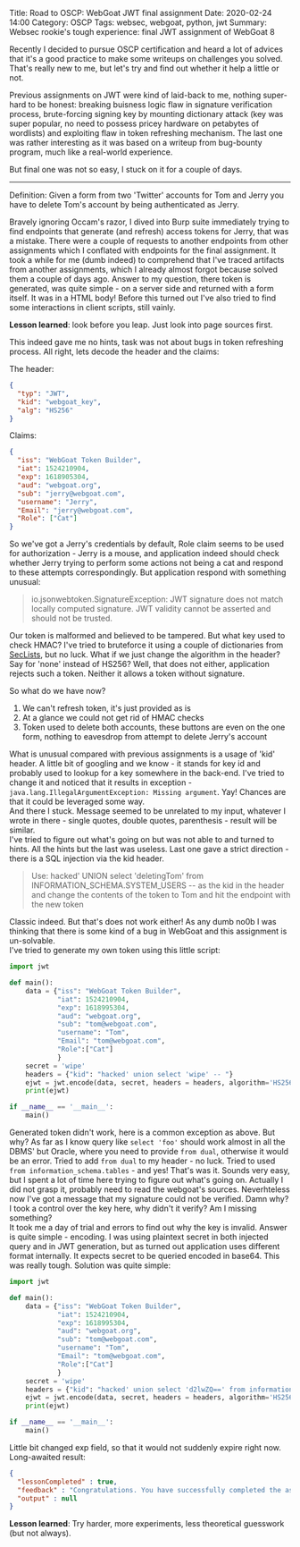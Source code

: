 Title: Road to OSCP: WebGoat JWT final assignment
Date: 2020-02-24 14:00
Category: OSCP
Tags: websec, webgoat, python, jwt
Summary: Websec rookie's tough experience: final JWT assignment of WebGoat 8

Recently I decided to pursue OSCP certification and heard a lot of advices that it's a good practice to make some writeups on challenges you solved.
That's really new to me, but let's try and find out whether it help a little or not.


Previous assignments on JWT were kind of laid-back to me, nothing super-hard to be honest: breaking buisness logic flaw in signature verification process,
brute-forcing signing key by mounting dictionary attack (key was super popular, no need to possess pricey hardware on petabytes of wordlists) and exploiting
flaw in token refreshing mechanism. The last one was rather interesting as it was based on a writeup from bug-bounty program, much like a real-world experience.

But final one was not so easy, I stuck on it for a couple of days.

-----------------------------------------------------------------

Definition:
Given a form from two 'Twitter' accounts for Tom and Jerry you have to delete Tom's account by being authenticated as Jerry.


Bravely ignoring Occam's razor, I dived into Burp suite immediately trying to find endpoints that generate (and refresh) access tokens for Jerry, that was a mistake.
There were a couple of requests to another endpoints from other assignments which I conflated with endpoints for the final assignment. It took a while for me (dumb indeed) to
comprehend that I've traced artifacts from another assignments, which I already almost forgot because solved them a couple of days ago.
Answer to my question, there token is generated, was quite simple - on a server side and returned with a form itself. It was in a HTML body!
Before this turned out I've also tried to find some interactions in client scripts, still vainly.


**Lesson learned**: look before you leap. Just look into page sources first.


This indeed gave me no hints, task was not about bugs in token refreshing process. All right, lets decode the header and the claims:


The header:
```json
{
  "typ": "JWT",
  "kid": "webgoat_key",
  "alg": "HS256"
}
```

Claims:
```json
{
  "iss": "WebGoat Token Builder",
  "iat": 1524210904,
  "exp": 1618905304,
  "aud": "webgoat.org",
  "sub": "jerry@webgoat.com",
  "username": "Jerry", 
  "Email": "jerry@webgoat.com",
  "Role": ["Cat"]
}
```


So we've got a Jerry's credentials by default, Role claim seems to be used for authorization - Jerry is a mouse, and application indeed should check whether Jerry trying to
perform some actions not being a cat and respond to these attempts correspondingly. But application respond with something unusual: 

> io.jsonwebtoken.SignatureException: JWT signature does not match locally computed signature. JWT validity cannot be asserted and should not be trusted.


Our token is malformed and believed to be tampered. But what key used to check HMAC? I've tried to bruteforce it using a couple of dictionaries from [SecLists](https://github.com/danielmiessler/SecLists), but no luck.
What if we just change the algorithm in the header? Say for 'none' instead of HS256? Well, that does not either, application rejects such a token. Neither it allows a token without signature. 


So what do we have now?

1. We can't refresh token, it's just provided as is
2. At a glance we could not get rid of HMAC checks
3. Token used to delete both accounts, these buttons are even on the one form, nothing to eavesdrop from attempt to delete Jerry's account


What is unusual compared with previous assignments is a usage of 'kid' header. A little bit of googling and we know - it stands for key id and probably used to lookup for a key somewhere in the back-end.
I've tried to change it and noticed that it results in exception - `java.lang.IllegalArgumentException: Missing argument`. Yay! Chances are that it could be leveraged some way.  
And there I stuck. Message seemed to be unrelated to my input, whatever I wrote in there - single quotes, double quotes, parenthesis - result will be similar.  
I've tried to figure out what's going on but was not able to and turned to hints. All the hints but the last was useless. Last one gave a strict direction - there is a SQL injection via the kid header.

>  Use: hacked' UNION select 'deletingTom' from INFORMATION_SCHEMA.SYSTEM_USERS -- as the kid in the header and change the contents of the token to Tom and hit the endpoint with the new token  

Classic indeed. But that's does not work either! As any dumb no0b I was thinking that there is some kind of a bug in WebGoat and this assignment is un-solvable.  
I've tried to generate my own token using this little script:  
```python
import jwt

def main():
    data = {"iss": "WebGoat Token Builder",
            "iat": 1524210904,
            "exp": 1618995304,
            "aud": "webgoat.org",
            "sub": "tom@webgoat.com",
            "username": "Tom",
            "Email": "tom@webgoat.com",
            "Role":["Cat"]
            }
    secret = 'wipe'
    headers = {"kid": "hacked' union select 'wipe' -- "}
    ejwt = jwt.encode(data, secret, headers = headers, algorithm='HS256')
    print(ejwt)

if __name__ == '__main__':
    main()
``` 

Generated token didn't work, here is a common exception as above. But why? As far as I know query like `select 'foo'` should work almost in all the DBMS' but Oracle, where you need to provide `from dual`, otherwise it would be an error. Tried to add `from dual` to my header - no luck. Tried to used `from information_schema.tables` - and yes! That's was it. Sounds very easy, but I spent a lot of time here trying to figure out what's going on. Actually I did not grasp it, probably need to read the webgoat's sources. Neverhteless now I've got a message that my signature could not be verified. Damn why? I took a control over the key here, why didn't it verify? Am I missing something?  
It took me a day of trial and errors to find out why the key is invalid. Answer is quite simple - encoding. I was using plaintext secret in both injected query and in JWT generation, but as turned out application uses different format internally. It expects secret to be queried encoded in base64. This was really tough. Solution was quite simple:  
```python
import jwt

def main():
    data = {"iss": "WebGoat Token Builder",
            "iat": 1524210904,
            "exp": 1618995304,
            "aud": "webgoat.org",
            "sub": "tom@webgoat.com",
            "username": "Tom",
            "Email": "tom@webgoat.com",
            "Role":["Cat"]
            }
    secret = 'wipe'
    headers = {"kid": "hacked' union select 'd2lwZQ==' from information_schema.tables -- "}
    ejwt = jwt.encode(data, secret, headers = headers, algorithm='HS256')
    print(ejwt)

if __name__ == '__main__':
    main()
```
Little bit changed exp field, so that it would not suddenly expire right now.  
Long-awaited result:  
```json
{
  "lessonCompleted" : true,
  "feedback" : "Congratulations. You have successfully completed the assignment.",
  "output" : null
}
```

**Lesson learned**: Try harder, more experiments, less theoretical guesswork (but not always). 
